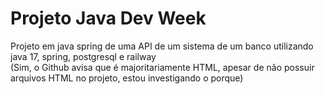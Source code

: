 # Projeto Java Dev Week

Projeto em java spring de uma API de um sistema de um banco utilizando java 17, spring, postgresql e railway  
(Sim, o Github avisa que é majoritariamente HTML, apesar de não possuir arquivos HTML no projeto, estou investigando o porque)
